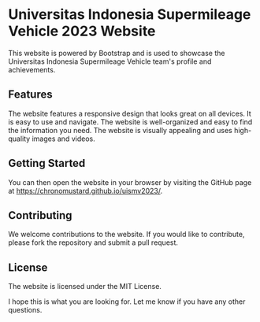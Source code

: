 # Universitas Indonesia Supermileage Vehicle 2023 Website
This website is powered by Bootstrap and is used to showcase the Universitas Indonesia Supermileage Vehicle team's profile and achievements.

## Features
The website features a responsive design that looks great on all devices.
It is easy to use and navigate.
The website is well-organized and easy to find the information you need.
The website is visually appealing and uses high-quality images and videos.

## Getting Started
You can then open the website in your browser by visiting the GitHub page at https://chronomustard.github.io/uismv2023/.

## Contributing
We welcome contributions to the website. If you would like to contribute, please fork the repository and submit a pull request.

## License
The website is licensed under the MIT License.

I hope this is what you are looking for. Let me know if you have any other questions.
